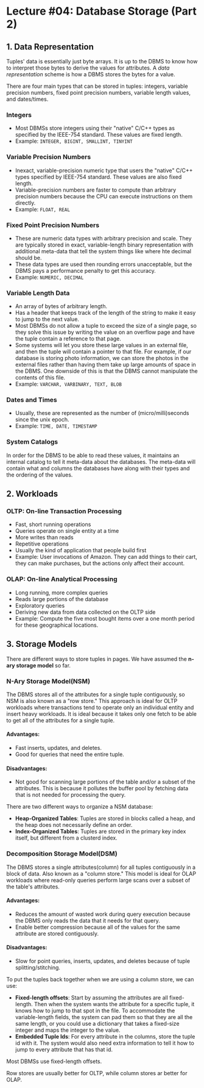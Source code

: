 # Lecture #04: Database Storage (Part 2)

## 1. Data Representation
Tuples' data is essentially just byte arrays. It is up to the DBMS to know how to interpret those bytes to derive the values for attributes. A _data representation_ scheme is how a DBMS stores the bytes for a value.

There are four main types that can be stored in tuples: integers, variable precision numbers, fixed point precision numbers, variable length values, and dates/times.

### Integers
- Most DBMSs store integers using their "native" C/C++ types as specified by the IEEE-754 standard. These values are fixed length.
- Example: `INTEGER, BIGINT, SMALLINT, TINYINT`

### Variable Precision Numbers
- Inexact, variable-precision numeric type that users the "native" C/C++ types specified by IEEE-754 standard. These values are also fixed length.
- Variable-precision numbers are faster to compute than arbitrary precision numbers because the CPU can execute instructions on them directly.
- Example: `FLOAT, REAL`

### Fixed Point Precision Numbers
- These are numeric data types with arbitrary precision and scale. They are typically stored in exact, variable-length binary representation with additional meta-data that tell the system things like where hte decimal should be.
- These data types are used then rounding errors unacceptable, but the DBMS pays a performance penalty to get this accuracy.
- Example: `NUMERIC, DECIMAL`

### Variable Length Data
- An array of bytes of arbitrary length.
- Has a header that keeps track of the length of the string to make it easy to jump to the next value.
- Most DBMSs do not allow a tuple to exceed the size of a single page, so they solve this issue by writing the value on an overflow page and have the tuple contain a reference to that page.
- Some systems will let you store these large values in an external file, and then the tuple will contain a pointer to that file. For example, if our database is storing photo information, we can store the photos in the external files rather than having them take up large amounts of space in the DBMS. One downside of this is that the DBMS cannot manipulate the contents of this file.
- Example: `VARCHAR, VARBINARY, TEXT, BLOB`

### Dates and Times
- Usually, these are represented as the number of (micro/milli)seconds since the unix epoch.
- Example: `TIME, DATE, TIMESTAMP`

### System Catalogs
In order for the DBMS to be able to read these values, it maintains an internal catalog to tell it meta-data about the databases. The meta-data will contain what and columns the databases have along with their types and the ordering of the values.


## 2. Workloads
### OLTP: On-line Transaction Processing
- Fast, short running operations
- Queries operate on single entity at a time
- More writes than reads
- Repetitive operations
- Usually the kind of application that people build first
- Example: User invocations of Amazon. They can add things to their cart, they can make purchases, but the actions only affect their account.

### OLAP: On-line Analytical Processing
- Long running, more complex queries
- Reads large portions of the database
- Exploratory queries
- Deriving new data from data collected on the OLTP side
- Example: Compute the five most bought items over a one month period for these geographical locations.


## 3. Storage Models
There are different ways to store tuples in pages. We have assumed the **n-ary storage model** so far.

### N-Ary Storage Model(NSM)
The DBMS stores all of the attributes for a single tuple contiguously, so NSM is also known as a "row store." This approach is ideal for OLTP workloads where transactions tend to operate only an individual entity and insert heavy workloads. It is ideal because it takes only one fetch to be able to get all of the attributes for a single tuple.

#### Advantages:
- Fast inserts, updates, and deletes.
- Good for queries that need the entire tuple.

#### Disadvantages:
- Not good for scanning large portions of the table and/or a subset of the attributes. This is because it pollutes the buffer pool by fetching data that is not needed for processing the query.

There are two different ways to organize a NSM database:
- **Heap-Organized Tables**: Tuples are stored in blocks called a heap, and the heap does not necessarily define an order.
- **Index-Organized Tables**: Tuples are stored in the primary key index itself, but different from a clusterd index.

### Decomposition Storage Model(DSM)
The DBMS stores a single attributes(column) for all tuples contiguously in a block of data. Also known as a "column store." This model is ideal for OLAP workloads where read-only queries perform large scans over a subset of the table's attributes.

#### Advantages:
- Reduces the amount of wasted work during query execution because the DBMS only reads the data that it needs for that query.
- Enable better compression because all of the values for the same attribute are stored contiguously.

#### Disadvantages:
- Slow for point queries, inserts, updates, and deletes because of tuple splitting/stitching.

To put the tuples back together when we are using a column store, we can use:
- **Fixed-length offsets**: Start by assuming the attributes are all fixed-length. Then when the system wants the attribute for a specific tuple, it knows how to jump to that spot in the file. To accommodate the variable-length fields, the system can pad them so that they are all the same length, or you could use a dictionary that takes a fixed-size integer and maps the integer to the value.
- **Embedded Tuple Ids**: For every attribute in the columns, store the tuple id with it. The system would also need extra information to tell it how to jump to every attribute that has that id.

Most DBMSs use fixed-length offsets.

Row stores are usually better for OLTP, while column stores ar better for OLAP.